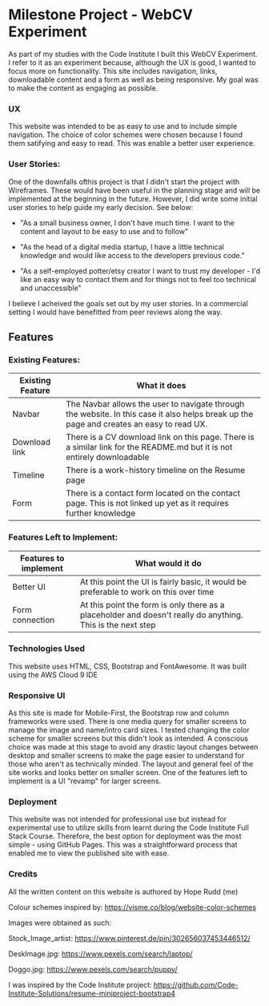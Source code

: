 # Milestone Project - WebCV Experiment

As part of my studies with the Code Institute I built this WebCV Experiment. 
I refer to it as an experiment because, although the UX is good, I wanted to focus more on functionality. 
This site includes navigation, links, downloadable content and a form as well as being responsive. My goal was to make the content as engaging as possible. 

### UX
This website was intended to be as easy to use and to include simple navigation. The choice of color schemes were chosen because I found them satifying and easy to read. 
This was enable a better user experience. 

### User Stories: 
One of the downfalls ofthis project is that I didn't start the project with Wireframes. These would have been useful in the planning stage and will be implemented at the beginning in the future. 
However, I did write some initial user stories to help guide my early decision. See below: 

- "As a small business owner, I don't have much time. I want to the content and layout to be easy to use and to follow"</br>

- "As the head of a digital media startup, I have a little technical knowledge and would like access to the developers previous code."</br>

- "As a self-employed potter/etsy creator I want to trust my developer - I'd like an easy way to contact them and for things not to feel too technical and unaccessible" </br>

I believe I acheived the goals set out by my user stories. 
In a commercial setting I would have benefitted from peer reviews along the way. 

## Features

### Existing Features: 

|Existing Feature| What it does|
|---|---|
|Navbar|The Navbar allows the user to navigate through the website. In this case it also helps break up the page and creates an easy to read UX.|
|Download link| There is a CV download link on this page. There is a similar link for the README.md but it is not entirely downloadable|
|Timeline|There is a work-history timeline on the Resume page|
|Form|There is a contact form located on the contact page. This is not linked up yet as it requires further knowledge|


### Features Left to Implement: 

|Features to implement|What would it do|
|---|---|
|Better UI|At this point the UI is fairly basic, it would be preferable to work on this over time|
|Form connection|At this point the form is only there as a placeholder and doesn't really do anything. This is the next step|


### Technologies Used

This website uses HTML, CSS, Bootstrap and FontAwesome. 
It was built using the AWS Cloud 9 IDE


### Responsive UI
As this site is made for Mobile-First, the Bootstrap row and column frameworks were used. 
There is one media query for smaller screens to manage the image and name/intro card sizes. I tested changing the color scheme for smaller screens but this didn't look as intended. 
A conscious choice was made at this stage to avoid any drastic layout changes between desktop and smaller screens to make the page easier to understand for those who aren't as technically minded. 
The layout and general feel of the site works and looks better on smaller screen. One of the features left to implement is a UI "revamp" for larger screens.

### Deployment
This website was not intended for professional use but instead for experimental use to utilize skills from learnt during the Code Institute Full Stack Course. 
Therefore, the best option for deployment was the most simple - using GitHub Pages. This was a straightforward process that enabled me to view the published site with ease. 

### Credits
All the written content on this website is authored by Hope Rudd (me)

Colour schemes inspired by: https://visme.co/blog/website-color-schemes

Images were obtained as such: 

Stock_Image_artist: https://www.pinterest.de/pin/302656037453446512/

DeskImage.jpg: https://www.pexels.com/search/laptop/

Doggo.jpg: https://www.pexels.com/search/puppy/

I was inspired by the Code Institute project: https://github.com/Code-Institute-Solutions/resume-miniproject-bootstrap4